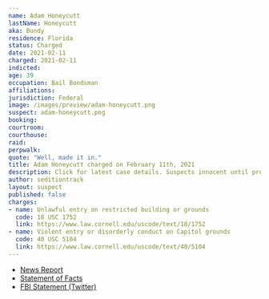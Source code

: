 ```yaml
---
name: Adam Honeycutt
lastName: Honeycutt
aka: Bundy
residence: Florida
status: Charged
date: 2021-02-11
charged: 2021-02-11
indicted:
age: 39
occupation: Bail Bondsman
affiliations:
jurisdiction: Federal
image: /images/preview/adam-honeycutt.png
suspect: adam-honeycutt.png
booking:
courtroom:
courthouse:
raid:
perpwalk:
quote: "Well, made it in."
title: Adam Honeycutt charged on February 11th, 2021
description: Click for latest case details. Suspects innocent until proven guilty.
author: seditiontrack
layout: suspect
published: false
charges:
- name: Unlawful entry on restricted building or grounds
  code: 18 USC 1752
  link: https://www.law.cornell.edu/uscode/text/18/1752
- name: Violent entry or disorderly conduct on Capitol grounds
  code: 40 USC 5104
  link: https://www.law.cornell.edu/uscode/text/40/5104
---
```

- [News Report](https://www.news4jax.com/news/local/2021/02/11/jacksonville-fbi-agents-arrest-man-on-charges-connected-to-capitol-riot/)
- [Statement of Facts](https://www.justice.gov/usao-dc/case-multi-defendant/file/1366581/download)
- [FBI Statement (Twitter)](https://twitter.com/FBIJacksonville/status/1359935620123136000)
